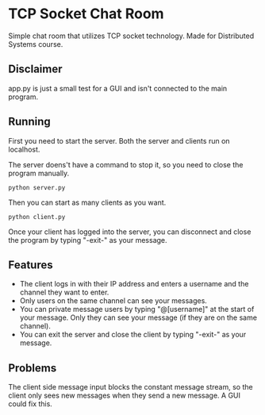 # TCP Socket Chat Room
Simple chat room that utilizes TCP socket technology. Made for Distributed Systems course.

## Disclaimer
app.py is just a small test for a GUI and isn't connected to the main program.

## Running
First you need to start the server. Both the server and clients run on localhost.

The server doens't have a command to stop it, so you need to close the program manually.
```
python server.py
```

Then you can start as many clients as you want.
```
python client.py
```
Once your client has logged into the server, you can disconnect and close the program by typing "-exit-" as your message.

## Features
* The client logs in with their IP address and enters a username and the channel they want to enter.
* Only users on the same channel can see your messages.
* You can private message users by typing "@[username]" at the start of your message. Only they can see your message
(if they are on the same channel).
* You can exit the server and close the client by typing "-exit-" as your message.

## Problems
The client side message input blocks the constant message stream, so the client only sees new messages when they send a new message.
A GUI could fix this.
